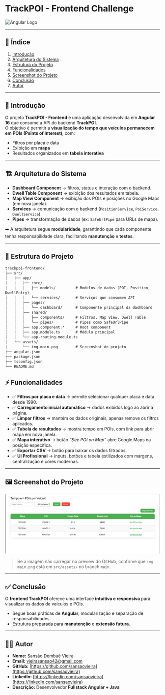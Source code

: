 # TrackPOI - Frontend Challenge  
![Angular Logo](https://www.vectorlogo.zone/logos/angular/angular-ar21.svg)  

---

## 📑 Índice
1. [Introdução](#introdução)  
2. [Arquitetura do Sistema](#arquitetura-do-sistema)  
3. [Estrutura do Projeto](#estrutura-do-projeto)  
4. [Funcionalidades](#funcionalidades)
5. [Screenshot do Projeto](#Screenshot-do-Projeto)
6. [Conclusão](#conclusão)  
7. [Autor](#autor)  

---

## 🚀 Introdução
O projeto **TrackPOI - Frontend** é uma aplicação desenvolvida em **Angular 16** que consome a API do backend **TrackPOI**.  
O objetivo é permitir a **visualização do tempo que veículos permanecem em POIs (Points of Interest)**, com:  
- Filtros por placa e data  
- Exibição em **mapa**  
- Resultados organizados em **tabela interativa**  

---

## 🏗️ Arquitetura do Sistema
- **Dashboard Component** → filtros, status e interação com o backend.  
- **Dwell Table Component** → exibição dos resultados em tabela.  
- **Map View Component** → exibição dos POIs e posições no Google Maps (em nova janela).  
- **Services** → comunicação com o backend (`PositionService`, `PoiService`, `DwellService`).  
- **Pipes** → transformação de dados (ex: `SafeUrlPipe` para URLs de mapa).  

➡️ A arquitetura segue **modularidade**, garantindo que cada componente tenha responsabilidade clara, facilitando **manutenção** e **testes**.  

---

## 📂 Estrutura do Projeto

```text
trackpoi-frontend/
├── src/
│   ├── app/
│   │   ├── core/
│   │   │   ├── models/         # Modelos de dados (POI, Position, DwellEntry)
│   │   │   └── services/       # Serviços que consomem API
│   │   ├── pages/
│   │   │   └── dashboard/      # Componente principal da dashboard
│   │   ├── shared/
│   │   │   ├── components/     # Filtros, Map View, Dwell Table
│   │   │   └── pipes/          # Pipes como SafeUrlPipe
│   │   ├── app.component.*     # Root component
│   │   ├── app.module.ts       # Módulo principal
│   │   └── app-routing.module.ts
│   └── assets/
│       └── img-main.png        # Screenshot do projeto
├── angular.json
├── package.json
├── tsconfig.json
└── README.md
```
## ⚡ Funcionalidades

- ✅ **Filtros por placa e data** → permite selecionar qualquer placa e data desde 1990.  
- ✅ **Carregamento inicial automático** → dados exibidos logo ao abrir a página.  
- ✅ **Limpar filtros** → mantém os dados originais, apenas remove os filtros aplicados.  
- ✅ **Tabela de resultados** → mostra tempo em POIs, com link para abrir mapa em nova janela.  
- ✅ **Mapa interativo** → botão *“See POI on Map”* abre Google Maps na posição específica.  
- ✅ **Exportar CSV** → botão para baixar os dados filtrados.  
- ✅ **UI Profissional** → inputs, botões e tabela estilizados com margens, centralização e cores modernas.  

---

## 🖼️ Screenshot do Projeto

![TrackPOI Frontend Screenshot](https://raw.githubusercontent.com/sansaovieira/trackPoi-challenge-mobi7-frontend/main/src/assets/img-main.png)

> Se a imagem não carregar no preview do GitHub, confirme que `img-main.png` está em `src/assets/` no branch `main`.

---

## ✅ Conclusão
O **frontend TrackPOI** oferece uma interface **intuitiva e responsiva** para visualizar os dados de veículos e POIs.  

- Segue boas práticas de **Angular**, modularização e separação de responsabilidades.  
- Estrutura preparada para **manutenção** e **extensão futura**.

---

## 👨‍💻 Autor

- **Nome:** Sansão Dembué Vieira  
- **Email:** [vieirasansao42@gmail.com](mailto:vieirasansao42@gmail.com)  
- **GitHub:** [https://github.com/sansaovieira](https://github.com/sansaovieira)  
- **LinkedIn:** [https://linkedin.com/sansaovieira](https://linkedin.com/sansaovieira)  
- **Descrição:** Desenvolvedor **Fullstack Angular + Java**


